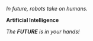 *In future, robots take on humans.*

**Artificial Intelligence**

_The **FUTURE** is in your hands!_
